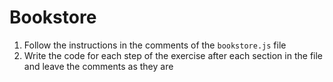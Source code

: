 # Bookstore

1. Follow the instructions in the comments of the `bookstore.js` file
1. Write the code for each step of the exercise after each section in the file and leave the comments as they are
